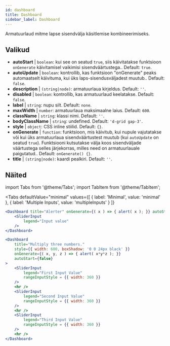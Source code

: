 ```yaml
--- 
id: dashboard 
title: Dashboard
sidebar_label: Dashboard 
---
```


Armatuurlaud mitme lapse sisendvälja käsitlemise kombineerimiseks.

## Valikud

* __autoStart__ | `boolean`: kui see on seatud `true`, siis käivitatakse funktsioon `onGenerate` käivitamisel vaikimisi sisendväärtustega.. Default: `true`.
* __autoUpdate__ | `boolean`: kontrollib, kas funktsioon "onGenerate" peaks automaatselt käivituma, kui üks laps-sisendusväljadest muutub.. Default: `false`.
* __description__ | `(string|node)`: armatuurlaua kirjeldus. Default: `''`.
* __disabled__ | `boolean`: kontrollib, kas armatuurlaud keelatakse. Default: `false`.
* __label__ | `string`: nupu silt. Default: `none`.
* __maxWidth__ | `number`: armatuurlaua maksimaalne laius. Default: `600`.
* __className__ | `string`: klassi nimi. Default: `''`.
* __bodyClassName__ | `string`: undefined. Default: `'d-grid gap-3'`.
* __style__ | `object`: CSS inline stiilid. Default: `{}`.
* __onGenerate__ | `function`: funktsioon, mis käivitub, kui nupule vajutatakse või kui üks armatuurlaua sisendväärtustest muutub (kui `autoUpdate` on seatud `true`). Funktsiooni kutsutakse välja koos sisendväljade väärtustega selles järjekorras, milles need on armatuurlauale paigutatud.. Default: `onGenerate() {}`.
* __title__ | `(string|node)`: kaardi pealkiri. Default: `''`.


## Näited

import Tabs from '@theme/Tabs';
import TabItem from '@theme/TabItem';

<Tabs
    defaultValue="minimal"
    values={[
        { label: 'Minimal', value: 'minimal' },
        { label: 'Multiple Inputs', value: 'multipleInputs' }
    ]}
>

<TabItem value="minimal"> 

```jsx live
<Dashboard title="Alerter" onGenerate={( x ) => { alert( x ); }} autoStart={false} >
    <SliderInput
        legend="Input value"
    />
</Dashboard>
```

</TabItem>

<TabItem value="multipleInputs" > 

```jsx live
<Dashboard 
    title="Multiply three numbers."
    style={{ width: 600, boxShadow: '0 0 24px black' }}
    onGenerate={( x, y, z ) => { alert( x*y*z ); }} 
    autoStart={false} 
>
    <SliderInput
        legend="First Input Value"
        rangeInputStyle = {{ width: 360 }}
    />
    <hr />
    <SliderInput
        legend="Second Input Value"
        rangeInputStyle = {{ width: 360 }}
    />
    <hr />
    <SliderInput
        legend="Third Input Value"
        rangeInputStyle = {{ width: 360 }}
    />
    <hr />
</Dashboard>
```

</TabItem>

</Tabs>
